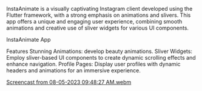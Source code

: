 InstaAnimate is a visually captivating Instagram client developed using the Flutter framework, with a strong emphasis on animations and slivers. This app offers a unique and engaging user experience, combining smooth animations and creative use of sliver widgets for various UI components.

InstaAnimate App

Features
Stunning Animations: develop beauty animations.
Sliver Widgets: Employ sliver-based UI components to create dynamic scrolling effects and enhance navigation.
Profile Pages: Display user profiles with dynamic headers and animations for an immersive experience.


[Screencast from 08-05-2023 09:48:27 AM.webm](https://github.com/NavidSharifian79/instagram_app/assets/62116436/47bac003-b0bf-4379-8a5e-624f934dbe0f)

